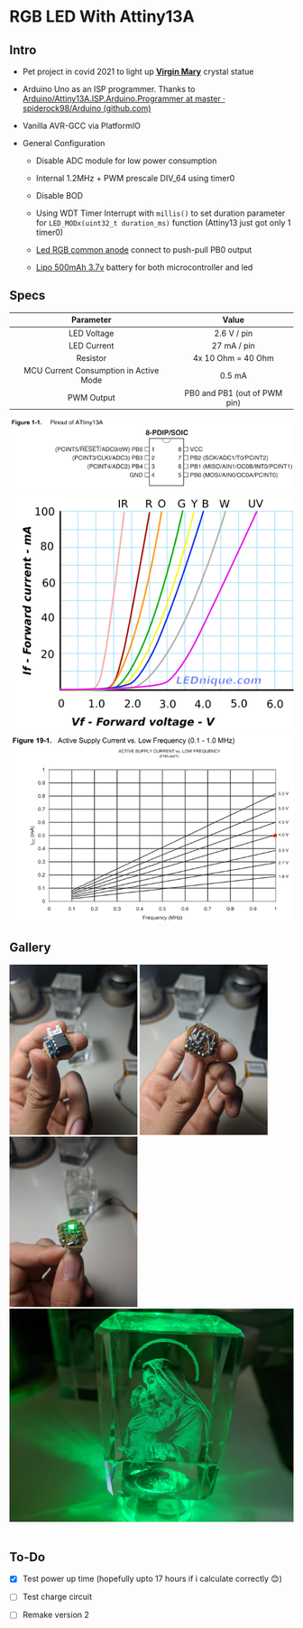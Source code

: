 # RGB LED With Attiny13A

## Intro

- Pet project in covid 2021 to light up **[Virgin Mary](https://vi.wikipedia.org/wiki/Maria)** crystal statue

- Arduino Uno as an ISP programmer. Thanks to [Arduino/Attiny13A.ISP.Arduino.Programmer at master · spiderock98/Arduino (github.com)](https://github.com/spiderock98/Arduino/tree/master/Attiny13A.ISP.Arduino.Programmer)

- Vanilla AVR-GCC via PlatformIO

- General Configuration

  - Disable ADC module for low power consumption

  - Internal 1.2MHz + PWM prescale DIV_64 using timer0

  - Disable BOD

  - Using WDT Timer Interrupt with `millis()` to set duration parameter for `LED_MODx(uint32_t duration_ms)` function (Attiny13 just got only 1 timer0)

  - [Led RGB common anode](https://www.thegioiic.com/products/led-rgb-1210-dan-smd-trong-suot) connect to push-pull PB0 output

  - [Lipo 500mAh 3.7v](https://icdayroi.com/pin-lipo-500mah-3-7v) battery for both microcontroller and led

## Specs

|               Parameter                |            Value             |
| :------------------------------------: | :--------------------------: |
|              LED Voltage               |         2.6 V / pin          |
|              LED Current               |         27 mA / pin          |
|                Resistor                |      4x 10 Ohm = 40 Ohm      |
| MCU Current Consumption in Active Mode |            0.5 mA            |
|               PWM Output               | PB0 and PB1 (out of PWM pin) |

<img src="resource\docs\pinout.png" title="" alt="" data-align="center">
<img src="resource\docs\IV-curves-all-colours.png" title="" alt="" data-align="center">
<img src="resource\docs\current_consumption.png" title="" alt="" data-align="center">

## Gallery

<img src="resource\img\IMG_20210321_201045.jpg" title="" alt="" width="45%">
<img src="resource\img\IMG_20210321_201058.jpg" title="" alt="" width="45%">
<img src="resource\img\IMG_20210321_201135.jpg" title="" alt="" width="45%">
<img src="resource\img\IMG_20210321_201204.jpg" title="" alt="">
<img src="resource\img\IMG_20210321_201333.jpg" title="" alt="">

## To-Do

- [x] Test power up time (hopefully upto 17 hours if i calculate correctly 😊)

- [ ] Test charge circuit

- [ ] Remake version 2
